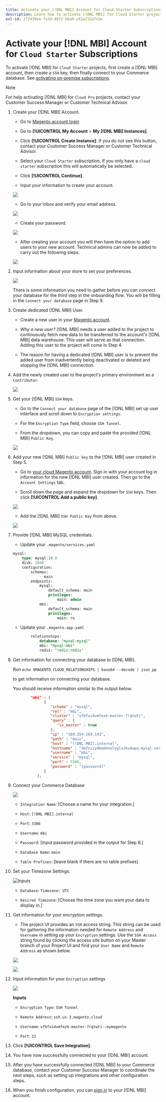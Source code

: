 ```yaml
---
title: Activate your [!DNL MBI] Account for Cloud Starter Subscriptions
description: Learn how to activate [!DNL MBI] for Cloud Starter projects.
exl-id: 172439ee-fa1d-4872-b6a9-c61a212a7cbe
---
```

# Activate your [!DNL MBI] Account for `Cloud Starter` Subscriptions

To activate [!DNL MBI] for `Cloud Starter` projects, first create a [!DNL MBI] account, then create a `SSH` key, then finally connect to your Commerce database. See [activating on-premise subscriptions](../getting-started/onpremise-activation.md).

>[!NOTE]
>
>For help activating [!DNL MBI] for `Cloud Pro` projects, contact your Customer Success Manager or Customer Technical Advisor.

1. Create your [!DNL MBI] Account.

    - Go to [Magento account login](https://account.magento.com/customer/account/login)

    - Go to **[!UICONTROL My Account** > **My [!DNL MBI] Instances]**.

    - Click **[!UICONTROL Create Instance]**. If you do not see this button, contact your Customer Success Manager or Customer Technical Advisor.

    - Select your `Cloud Starter` subscription. If you only have a `cloud starter` subscription this will automatically be selected.

    - Click **[!UICONTROL Continue]**.

    - Input your information to create your account.

     ![](../assets/create-account-2.png)

    - Go to your inbox and verify your email address.

    ![](../assets/create-account-3.png)

    - Create your password.

    ![](../assets/create-account-4.png)

    - After creating your account you will then have the option to add users to your new account. Technical admins can now be added to carry out the following steps.

     ![](../assets/create-account-5.png)

1. Input information about your store to set your preferences.

    ![](../assets/create-account-6.png)

    There is some information you need to gather before you can connect your database for the third step in the onboarding flow. You will be filling in the `Connect your database` page in Step 9.

1. Create dedicated [!DNL MBI] User.

    - Create a new user in your [Magento account](https://accounts.magento.com).

    - _Why a new user?_ [!DNL MBI] needs a user added to the project to continuously fetch new data to be transferred to the account's [!DNL MBI] data warehouse. This user will serve as that connection. Adding this user to the project will come in Step 4.

    - The reason for having a dedicated [!DNL MBI] user is to prevent the added user from inadvertently being deactivated or deleted and stopping the [!DNL MBI] connection.

1. Add the newly created user to the project's primary environment as a `Contributor`.

    ![](../assets/create-account-7.png)

1. Get your [!DNL MBI] `SSH` keys.

    - Go to the `Connect your database` page of the [!DNL MBI] set up user interface and scroll down to `Encryption settings`.

    - For the `Encryption Type` field, choose `SSH Tunnel`.

    - From the dropdown, you can copy and paste the provided [!DNL MBI] `Public Key`.

    ![](../assets/create-account-8.png)

1. Add your new [!DNL MBI] `Public key` to the [!DNL MBI] user created in Step 5.

    - Go to [your cloud Magento account](https://accounts.magento.cloud/). Sign in with your account log in information for the new [!DNL MBI] user created. Then go to the `Account Settings` tab.

    - Scroll down the page and expand the dropdown for `SSH` keys. Then click **[!UICONTROL Add a public key]**.

    ![](../assets/create-account-9.png)

    - Add the [!DNL MBI] `SSH Public Key` from above.

    ![](../assets/create-account-10.png)

1. Provide [!DNL MBI] MySQL credentials.

    - Update your `.magento/services.yaml`

    ```sql
    mysql:
        type: mysql:10.0
        disk: 2048
        configuration:
            schemas:
                - main
            endpoints:
                mysql:
                    default_schema: main
                    privileges:
                        main: admin
                mbi:
                    default_schema: main
                    privileges:
                        main: ro
    ```

    - Update your `.magento.app.yaml`

    ```sql
            relationships:
                database: "mysql:mysql"
                mbi: "mysql:mbi"
                redis: "redis:redis"
    ```

1. Get information for connecting your database to [!DNL MBI].

    Run
    `echo $MAGENTO_CLOUD_RELATIONSHIPS | base64 --decode | json_pp`

    to get information on connecting your database.

    You should receive information similar to the output below:

    ```json
            "mbi" : [
                  {
                     "scheme" : "mysql",
                     "rel" : "mbi",
                     "cluster" : "vfbfui4vmfez6-master-7rqtwti",
                     "query" : {
                        "is_master" : true
                     },
                     "ip" : "169.254.169.143",
                     "path" : "main",
                     "host" : "[!DNL MBI].internal",
                     "hostname" : "3m7xizydbomhnulyglx2ku4wpq.mysql.service._.magentosite.cloud",
                     "username" : "mbi",
                     "service" : "mysql",
                     "port" : 3306,
                     "password" : "[password]"
                  }
               ],
    ```

1. Connect your Commerce Database

   ![](../assets/create-account-11.png)

    - `Integration Name`: [Choose a name for your integration.]

    - `Host`: `[!DNL MBI].internal`

    - `Port`: `3306`

    - `Username`: `mbi`

    - `Password`: [input password provided in the output for Step 8.]

    - `Database Name`: `main`

    - `Table Prefixes`: [leave blank if there are no table prefixes]

1. Set your Timezone Settings.

    ![Inputs](../assets/create-account-12.png)

     - `Database`: `Timezone: UTC`

     - `Desired Timezone`: [Choose the time zone you want your data to display in.]

1. Get information for your encryption settings.

    - The project UI provides an `SSH` access string. This string can be used for gathering the information needed for `Remote Address` and `Username` in setting up your `Encryption` settings. Use the `SSH Access` string found by clicking the access site button on your Master branch of your Project UI and find your `User Name` and `Remote Address` as shown below.

    ![](../assets/create-account-13.png)

    ![](../assets/create-account-14.png)

1. Input information for your `Encryption` settings

    ![](../assets/create-account-15.png)

    **Inputs**

     - `Encryption Type`: `SSH Tunnel`

     - `Remote Address`: `ssh.us-3.magento.cloud`

     - `Username`: `vfbfui4vmfez6-master-7rqtwti--mymagento`

     - `Port`: `22`

1. Click **[!UICONTROL Save Integration]**.

1. You have now successfully connected to your [!DNL MBI] account.

1. After you have successfully connected [!DNL MBI] to your Commerce database, contact your Customer Success Manager to coordinate the next steps, such as setting up integrations and other configuration steps.

1. When you finish configuration, you can [sign in](../getting-started/sign-in.md) to your [!DNL MBI] account.
